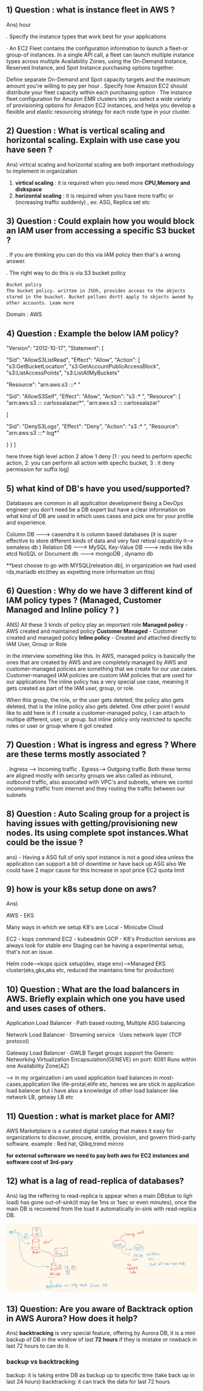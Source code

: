 ## 1) Question : what is instance fleet in AWS ?
Ans)
hour

. Specify the instance types that work best for your applications

· An EC2 Fleet contains the configuration information to launch a fleet-or group-of instances. In a single
API call, a fleet can launch multiple instance types across multiple Availability Zones, using the
On-Demand Instance, Reserved Instance, and Spot Instance purchasing options together.

Define separate On-Demand and Spot capacity targets and the maximum amount you're willing to pay per
hour 
. Specify how Amazon EC2 should distribute your fleet capacity within each purchasing option
· The instance fleet configuration for Amazon EMR clusters lets you select a wide variety of provisioning
options for Amazon EC2 instances, and helps you develop a flexible and elastic resourcing strategy for
each node type in your cluster. 

## 2) Question : What is vertical scaling and horizontal scaling. Explain with use case you have seen ?
Ans) virtical scaling and horizontal scaling are both important methodology to implement in organization
 1) **virtical scaling** : it is required when you need more **CPU,Memory and diskspace**
 2) **horizontal scaling** : it is required when you have more traffic or (increasing traffic suddenly) , ex: ASG, Replica set etc

 ## 3) Question : Could explain how you would block an IAM user from accessing a specific S3 bucket ?

. If you are thinking you can do this via IAM policy then that's a wrong answer.

. The right way to do this is via S3 bucket policy
~~~
Bucket policy
The bucket policy. writtee in JSOh, provides acceas to the abjects stared in the buacket. Bucket pollues dortt apply to sbjects awned by other accounts. Leam more 
~~~

Domain : AWS

## 4) Question : Example the below IAM policy?

"Version": "2012-10-17",
"Statement": [

"Sid": "AllowS3ListRead",
"Effect": "Allow",
"Action": [
"s3:GetBucketLocation",
"s3:GetAccountPublicAccessBlock",
"s3:ListAccessPoints",
"s3:ListAllMyBuckets"

"Resource": "arn:aws:s3 :::* "

"Sid": "AllowS3Self",
"Effect": "Allow",
"Action": "s3 :* ",
"Resource": [
"arn:aws:s3 ::: carlossalazar/*",
"arn:aws:s3 ::: carlossalazar"

]

"Sid": "DenyS3Logs",
"Effect": "Deny",
"Action": "s3 :* ",
"Resource": "arn:aws:s3 :::* log*"

}
}
]

here three high level action 2 allow 1 deny [1 : you need to perform specfic action, 2: you can perform all action with specfic bucket, 3 : it deny permission for suffix log]


## 5) what kind of DB's have you used/supported?

Databases are common in all application development
Being a DevOps engineer you don't need be a DB expert but have a clear information on what kind of DB are
used in which uses cases and pick one for your profile and experience.

Column DB   ---> casendra it is column based databases (it is super effective to store different kinds of data and very fast retival capaticity it--> semaless db )
Relation DB ---> MySQL
Key-Value DB ---> redis like k8s etcd
 NoSQL or Document db ---> mongoDB , dynamo db

 **best choose to go with MYSQL[releation db], in organization we had used rds,mariadb etc(they as expetting more information on this)

 ## 6) Question : Why do we have 3 different kind of IAM policy types ? (Managed, Customer Managed and Inline policy ? )
 ANS) 
 All these 3 kinds of policy play an important role
**Managed policy** - AWS created and maintained policy
**Customer Managed** - Customer created and managed policy
**Inline policy** - Created and attached directly to IAM User, Group or Role

 in the interview something like this. In AWS, managed policy is basically the ones that are created by AWS and are completely
managed by AWS and customer-managed policies are something that we create for our use cases. Customer-managed IAM policies are custom IAM policies that are used for our applications The inline policy has a very special use
case, meaning it gets created as part of the IAM user, group, or role.

When this group, the role, or the user gets deleted, the policy also gets deleted, that is the inline policy also gets deleted.
One other point I would like to add here is if I create a customer-managed policy, I can attach to multipe different, user, or group. but inline policy only restricted to specfic roles or user or group where it got created

## 7) Question : What is ingress and egress ? Where are these terms mostly associated ?

. Ingress --> Incoming traffic
. Egress-->  Outgoing traffic
Both these terms are aligned mostly with security groups we also called as inbound, outbound traffic, also assocated with VPC's and subnets, where we contol incomming traffic from internet and they routing the traffic between our subnets

## 8) Question : Auto Scaling group for a project is having issues with getting/provisioning new nodes. Its using complete spot instances.What could be the issue ?
ans) - Having a ASG full of only spot instance is not a good idea unless the application can support a bit of
downtime or have back up ASG also
We could have 2 major cause for this
Increase in spot price
EC2 quota limit

## 9) how is your k8s setup done on aws?
Ans) 

AWS - EKS

Many ways in which we setup K8's are
Local - Minicube
Cloud

EC2 - kops command
EC2 - kubeadmin
GCP - K8's
Production services are always look for stable env
Staging can be having a experimental setup, that's not an issue.

Helm code-->kops quick setup(dev, stage env)-->Managed EKS cluster(eks,gks,aks etc, reduced the maintains time for production)

## 10) Question : What are the load balancers in AWS. Briefly explain which one you have used and uses cases of others.
Application Load Balancer
· Path based routing, Multiple ASG balancing

Network Load Balancer
· Streaming service
· Uses network layer (TCP protocol)

Gateway Load Balancer
· GWLB Target groups support the Generic Networking Virtualization Encapsulation(GENEVE) on port: 6081 Runs within one Availability Zone(AZ)

--> in my orgainzation i am used application load balances  in most-cases,application like life-protal,elife etc, hences we are stick in application load balancer but i have also a knowledge of other load balancer like network LB, getway LB etc

## 11) Question : what is market place for AMI?

AWS Marketplace is a curated digital catalog that makes it easy for organizations to discover, procure, entitle, provision, and govern third-party software. example : Red hat, Qlikq,trend mircro

**for external softerware we need to pay both aws for EC2 instances and software cost of 3rd-pary**

## 12) what is a lag of read-replica of databases?

Ans) lag the reffering to read-replica is appear when a main DB(due to ligh load)  has gone out-of-sink(it may be 1ms or 1sec or even minutes), once the main DB is recovered from the load it automatically in-sink with read-replica DB.

![alt text](image-2.png)

## 13) Question: Are you aware of Backtrack option in AWS Aurora? How does it help?
Ans) **backtracking** is very special feature, offering by Aurora DB, it is a mini backup of DB in the window of last **72 hours** if they is mistake or rowback in last 72 hours to can do it.

### backup vs backtracking
backup: it is taking entire DB as backup up to specific time (take back up in last 24 hours)
backtracking: it can track the data for last 72 hours




